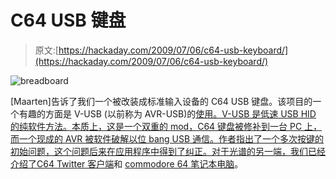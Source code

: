 # C64 USB 键盘

> 原文:[https://hackaday.com/2009/07/06/c64-usb-keyboard/](https://hackaday.com/2009/07/06/c64-usb-keyboard/)

![breadboard](../Images/1f7832eb2bb12987030a0dba265332f1.png "breadboard")

[Maarten]告诉了我们一个被改装成标准输入设备的 C64 USB 键盘。该项目的一个有趣的方面是 V-USB (以前称为 AVR-USB)的[使用。V-USB 是低速 USB HID 的纯软件方法。本质上，这是一个双重的 mod，C64 键盘被修补到一台 PC 上，而一个现成的 AVR 被软件破解以位 bang USB 通信。作者指出了一个多次按键的初始问题，这个问题后来在应用程序中得到了纠正。对于光谱的另一端，我们已经介绍了](http://www.obdev.at/products/vusb/index.html)[C64 Twitter 客户端](http://hackaday.com/2009/06/15/c64-twitter-client/)和 [commodore 64 笔记本电脑](http://hackaday.com/2009/04/06/commodore-64-laptop/)。